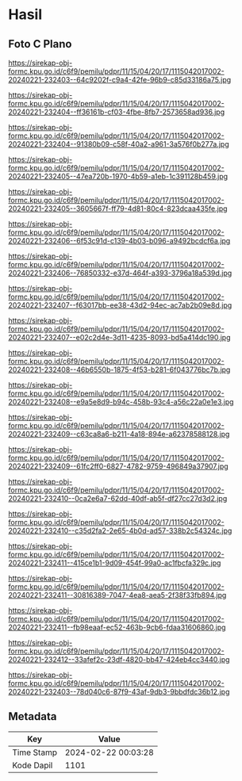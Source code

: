 # Hasil

## Foto C Plano

https://sirekap-obj-formc.kpu.go.id/c6f9/pemilu/pdpr/11/15/04/20/17/1115042017002-20240221-232403--64c9202f-c9a4-42fe-96b9-c85d33186a75.jpg

https://sirekap-obj-formc.kpu.go.id/c6f9/pemilu/pdpr/11/15/04/20/17/1115042017002-20240221-232404--ff36161b-cf03-4fbe-8fb7-2573658ad936.jpg

https://sirekap-obj-formc.kpu.go.id/c6f9/pemilu/pdpr/11/15/04/20/17/1115042017002-20240221-232404--91380b09-c58f-40a2-a961-3a576f0b277a.jpg

https://sirekap-obj-formc.kpu.go.id/c6f9/pemilu/pdpr/11/15/04/20/17/1115042017002-20240221-232405--47ea720b-1970-4b59-a1eb-1c391128b459.jpg

https://sirekap-obj-formc.kpu.go.id/c6f9/pemilu/pdpr/11/15/04/20/17/1115042017002-20240221-232405--3605667f-ff79-4d81-80c4-823dcaa435fe.jpg

https://sirekap-obj-formc.kpu.go.id/c6f9/pemilu/pdpr/11/15/04/20/17/1115042017002-20240221-232406--6f53c91d-c139-4b03-b096-a9492bcdcf6a.jpg

https://sirekap-obj-formc.kpu.go.id/c6f9/pemilu/pdpr/11/15/04/20/17/1115042017002-20240221-232406--76850332-e37d-464f-a393-3796a18a539d.jpg

https://sirekap-obj-formc.kpu.go.id/c6f9/pemilu/pdpr/11/15/04/20/17/1115042017002-20240221-232407--f63017bb-ee38-43d2-94ec-ac7ab2b09e8d.jpg

https://sirekap-obj-formc.kpu.go.id/c6f9/pemilu/pdpr/11/15/04/20/17/1115042017002-20240221-232407--e02c2d4e-3d11-4235-8093-bd5a414dc190.jpg

https://sirekap-obj-formc.kpu.go.id/c6f9/pemilu/pdpr/11/15/04/20/17/1115042017002-20240221-232408--46b6550b-1875-4f53-b281-6f043776bc7b.jpg

https://sirekap-obj-formc.kpu.go.id/c6f9/pemilu/pdpr/11/15/04/20/17/1115042017002-20240221-232408--e9a5e8d9-b94c-458b-93c4-a56c22a0e1e3.jpg

https://sirekap-obj-formc.kpu.go.id/c6f9/pemilu/pdpr/11/15/04/20/17/1115042017002-20240221-232409--c63ca8a6-b211-4a18-894e-a62378588128.jpg

https://sirekap-obj-formc.kpu.go.id/c6f9/pemilu/pdpr/11/15/04/20/17/1115042017002-20240221-232409--61fc2ff0-6827-4782-9759-496849a37907.jpg

https://sirekap-obj-formc.kpu.go.id/c6f9/pemilu/pdpr/11/15/04/20/17/1115042017002-20240221-232410--0ca2e6a7-62dd-40df-ab5f-df27cc27d3d2.jpg

https://sirekap-obj-formc.kpu.go.id/c6f9/pemilu/pdpr/11/15/04/20/17/1115042017002-20240221-232410--c35d2fa2-2e65-4b0d-ad57-338b2c54324c.jpg

https://sirekap-obj-formc.kpu.go.id/c6f9/pemilu/pdpr/11/15/04/20/17/1115042017002-20240221-232411--415ce1b1-9d09-454f-99a0-ac1fbcfa329c.jpg

https://sirekap-obj-formc.kpu.go.id/c6f9/pemilu/pdpr/11/15/04/20/17/1115042017002-20240221-232411--30816389-7047-4ea8-aea5-2f38f33fb894.jpg

https://sirekap-obj-formc.kpu.go.id/c6f9/pemilu/pdpr/11/15/04/20/17/1115042017002-20240221-232411--fb98eaaf-ec52-463b-9cb6-fdaa31606860.jpg

https://sirekap-obj-formc.kpu.go.id/c6f9/pemilu/pdpr/11/15/04/20/17/1115042017002-20240221-232412--33afef2c-23df-4820-bb47-424eb4cc3440.jpg

https://sirekap-obj-formc.kpu.go.id/c6f9/pemilu/pdpr/11/15/04/20/17/1115042017002-20240221-232403--78d040c6-87f9-43af-9db3-9bbdfdc36b12.jpg


## Metadata

| Key        | Value               |
| ---------- | ------------------- |
| Time Stamp | 2024-02-22 00:03:28 |
| Kode Dapil | 1101                |



